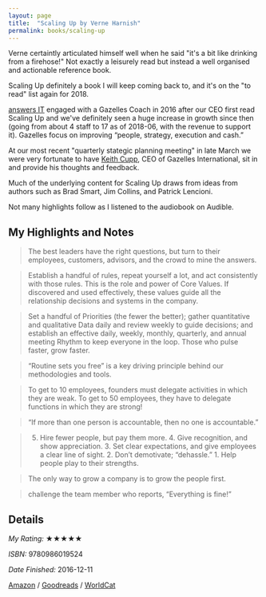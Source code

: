 ```yaml
---
layout: page
title:  "Scaling Up by Verne Harnish"
permalink: books/scaling-up
---
```

Verne certaintly articulated himself well when he said "it's a bit like drinking from a firehose!" Not exactly a leisurely read but instead a well organised and actionable reference book.

Scaling Up definitely a book I will keep coming back to, and it's on the "to read" list again for 2018.

[answers IT](https://answersit.com.au) engaged with a Gazelles Coach in 2016 after our CEO first read Scaling Up and we've definitely seen a huge increase in growth since then (going from about 4 staff to 17 as of 2018-06, with the revenue to support it).  Gazelles focus on improving “people, strategy, execution and cash.”

At our most recent "quarterly stategic planning meeting" in late March we were very fortunate to have [Keith Cupp](https://www.linkedin.com/in/gazelles/), CEO of Gazelles International, sit in and provide his thoughts and feedback. 

Much of the underlying content for Scaling Up draws from ideas from authors such as Brad Smart, Jim Collins, and Patrick Lencioni.

Not many highlights follow as I listened to the audiobook on Audible.

## My Highlights and Notes

>The best leaders have the right questions, but turn to their employees, customers, advisors, and the crowd to mine the answers.

>Establish a handful of rules, repeat yourself a lot, and act consistently with those rules. This is the role and power of Core Values. If discovered and used effectively, these values guide all the relationship decisions and systems in the company.

>Set a handful of Priorities (the fewer the better); gather quantitative and qualitative Data daily and review weekly to guide decisions; and establish an effective daily, weekly, monthly, quarterly, and annual meeting Rhythm to keep everyone in the loop. Those who pulse faster, grow faster.

>“Routine sets you free” is a key driving principle behind our methodologies and tools.

>To get to 10 employees, founders must delegate activities in which they are weak. To get to 50 employees, they have to delegate functions in which they are strong!

>“If more than one person is accountable, then no one is accountable.”

>5. Hire fewer people, but pay them more. 4. Give recognition, and show appreciation. 3. Set clear expectations, and give employees a clear line of sight. 2. Don’t demotivate; “dehassle.” 1. Help people play to their strengths.

>The only way to grow a company is to grow the people first.

>challenge the team member who reports, “Everything is fine!”

## Details

*My Rating:* ★★★★★

*ISBN:* 9780986019524

*Date Finished:* 2016-12-11

[Amazon](https://www.amazon.com/dp/0986019526) / [Goodreads](https://www.goodreads.com/book/show/22212880) / [WorldCat](http://www.worldcat.org/oclc/913766712)